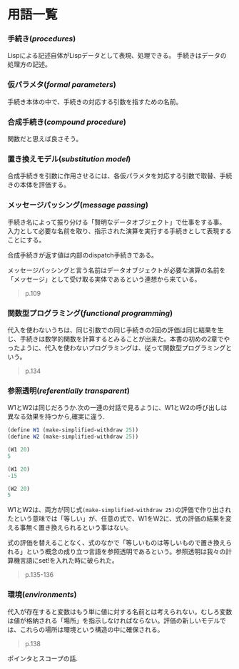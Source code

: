 # 用語一覧

### 手続き(*procedures*)

Lispによる記述自体がLispデータとして表現、処理できる。
手続きはデータの処理方の記述。

### 仮パラメタ(*formal parameters*)

手続き本体の中で、手続きの対応する引数を指すための名前。

### 合成手続き(*compound procedure*)

関数だと思えば良さそう。

### 置き換えモデル(*substitution model*)

合成手続きを引数に作用させるには、各仮パラメタを対応する引数で取替、手続きの本体を評価する。

### メッセージパッシング(*message passing*)

手続き名によって振り分ける「賢明なデータオブジェクト」で仕事をする事。
入力として必要な名前を取り、指示された演算を実行する手続きとして表現することにする。

合成手続きが返す値は内部のdispatch手続きである。

メッセージパッシングと言う名前はデータオブジェクトが必要な演算の名前を「メッセージ」として受け取る実体であるという連想から来ている。

> p.109

### 関数型プログラミング(*functional programming*)

代入を使わないうちは、同じ引数での同じ手続きの2回の評価は同じ結果を生じ、手続きは数学的関数を計算するとみることが出来た。本書の初めの2章でやったように、代入を使わないプログラミングは、従って関数型プログラミングという。

> p.134

### 参照透明(*referentially transparent*)

W1とW2は同じだろうか.次の一連の対話で見るように、W1とW2の呼び出しは異なる効果を持つから,確実に違う.

```scheme
(define W1 (make-simplified-withdraw 25))
(define W2 (make-simplified-withdraw 25))

(W1 20)
5

(W1 20)
-15

(W2 20)
5
```

W1とW2は、両方が同じ式`(make-simplified-withdraw 25)`の評価で作り出されたという意味では「等しい」が、任意の式で、W1をW2に、式の評価の結果を変える事無く置き換えられるという事はない。

式の評価を替えることなく、式のなかで「等しいものは等しいもので置き換えられる」という概念の成り立つ言語を参照透明であるという。参照透明は我々の計算機言語にset!を入れた時に破られた。

> p.135-136

### 環境(*environments*)

代入が存在すると変数はもう単に値に対する名前とは考えられない。むしろ変数は値が格納される「場所」を指示しなければならない。評価の新しいモデルでは、これらの場所は環境という構造の中に確保される。

> p.138

ポインタとスコープの話.
